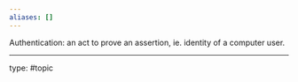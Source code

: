 ```yaml
---
aliases: []
---
```


Authentication: an act to prove an assertion, ie. identity of a computer user.

---

type: #topic